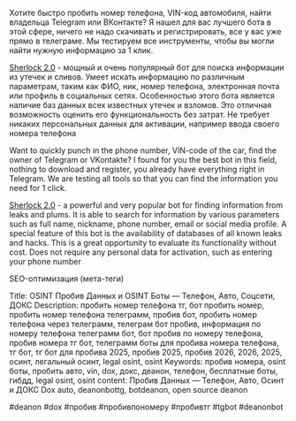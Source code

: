 Хотите быстро пробить номер телефона, VIN-код автомобиля, найти владельца Telegram или ВКонтакте? Я нашел для вас лучшего бота в этой сфере, ничего не надо скачивать и регистрировать, все у вас уже прямо в телеграме. Мы тестируем все инструменты, чтобы вы могли найти нужную информацию за 1 клик.



[Sherlock 2.0](https://t.me/glazvbogav_bot) - мощный и очень популярный бот для поиска информации из утечек и сливов.
Умеет искать информацию по различным параметрам, таким как ФИО, ник, номер
телефона, электронная почта или профиль в социальных сетях. Особенностью этого бота
является наличие баз данных всех известных утечек и взломов. Это отличная возможность
оценить его функциональность без затрат. Не требует никаких персональных данных для
активации, например ввода своего номера телефона  









  Want to quickly punch in the phone number, VIN-code of the car, find the owner of Telegram or VKontakte? I found for you the best bot in this field, nothing to download and register, you already have everything right in Telegram. We are testing all tools so that you can find the information you need for 1 click.  



[Sherlock 2.0](https://t.me/glazvbogav_bot) - a powerful and very popular bot for finding information from leaks and plums.
It is able to search for information by various parameters such as full name, nickname,
phone number, email or social media profile. A special feature of this bot
is the availability of databases of all known leaks and hacks. This is a great opportunity
to evaluate its functionality without cost. Does not require any personal data for
activation, such as entering your phone number  


























  



SEO-оптимизация (мета-теги)


Title: OSINT Пробив Данных и OSINT Боты — Телефон, Авто, Соцсети, ДОКС
Description: пробить номер телефона тг, бот пробить номер, пробить номер телефона телеграмм, пробив бот, пробить номер телефона через телеграмм, телеграм бот пробив, информация по номеру телефона телеграмм бот, бот пробив по номеру телефона, пробив номера тг бот, телеграмм боты для пробива номера телефона, тг бот, тг бот для пробива 2025, пробив 2025, пробив 2026, 2026, 2025, осинт, легальный осинт, legal osint, osint
Keywords: пробив номера, osint боты, пробить авто, vin, dox, докс, деанон, телефон, бесплатные боты, гибдд, legal osint, osint
content: Пробив Данных — Телефон, Авто, Осинт и ДОКС Dox auto, deanonbottg, botdeanon, open source deanon

#deanon #dox #пробив #пробивпономеру #пробивтг #tgbot #deanonbot 
